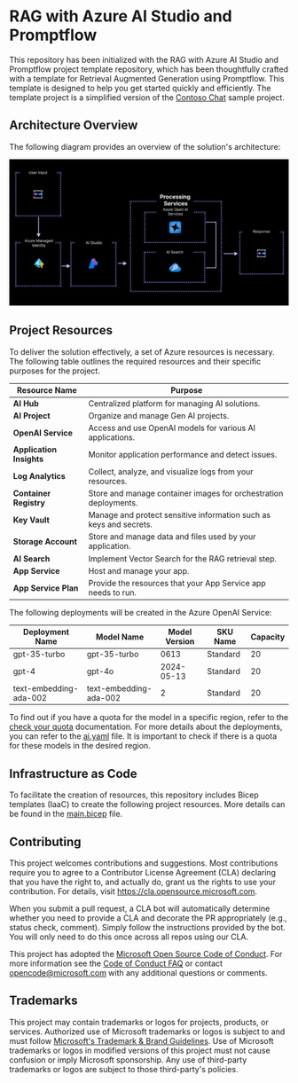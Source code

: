 # RAG with Azure AI Studio and Promptflow

This repository has been initialized with the RAG with Azure AI Studio and Promptflow project template repository, which has been thoughtfully crafted with a template for Retrieval Augmented Generation using Promptflow. This template is designed to help you get started quickly and efficiently. The template project is a simplified version of the [Contoso Chat](https://github.com/Azure-Samples/contoso-chat/) sample project. 

## Architecture Overview

The following diagram provides an overview of the solution's architecture:

![Architecture](media/architecture.png)

## Project Resources

To deliver the solution effectively, a set of Azure resources is necessary. The following table outlines the required resources and their specific purposes for the project.


| **Resource Name**       | **Purpose**                                                         |
|-------------------------|---------------------------------------------------------------------|
| **AI Hub**              | Centralized platform for managing AI solutions.                     |
| **AI Project**          | Organize and manage Gen AI projects.                                |
| **OpenAI Service**      | Access and use OpenAI models for various AI applications.           |
| **Application Insights**| Monitor application performance and detect issues.                  |
| **Log Analytics**       | Collect, analyze, and visualize logs from your resources.           |
| **Container Registry**  | Store and manage container images for orchestration deployments.    |
| **Key Vault**           | Manage and protect sensitive information such as keys and secrets.  |
| **Storage Account**     | Store and manage data and files used by your application.           |
| **AI Search**           | Implement Vector Search for the RAG retrieval step.                 |
| **App Service**         | Host and manage your app.                                           |
| **App Service Plan**    | Provide the resources that your App Service app needs to run.       |

The following deployments will be created in the Azure OpenAI Service:

| Deployment Name          | Model Name             | Model Version | SKU Name | Capacity |
|--------------------------|------------------------|---------------|----------|----------|
| gpt-35-turbo             | gpt-35-turbo           | 0613          | Standard | 20       |
| gpt-4                    | gpt-4o                 | 2024-05-13    | Standard | 20       |
| text-embedding-ada-002   | text-embedding-ada-002 | 2             | Standard | 20       |

To find out if you have a quota for the model in a specific region, refer to the [check your quota](docs/check_your_quota.md) documentation. For more details about the deployments, you can refer to the [ai.yaml](infra/ai.yaml) file. It is important to check if there is a quota for these models in the desired region.

## Infrastructure as Code

To facilitate the creation of resources, this repository includes Bicep templates (IaaC) to create the following project resources. More details can be found in the [main.bicep](infra/main.bicep) file.

## Contributing

This project welcomes contributions and suggestions.  Most contributions require you to agree to a
Contributor License Agreement (CLA) declaring that you have the right to, and actually do, grant us
the rights to use your contribution. For details, visit https://cla.opensource.microsoft.com.

When you submit a pull request, a CLA bot will automatically determine whether you need to provide
a CLA and decorate the PR appropriately (e.g., status check, comment). Simply follow the instructions
provided by the bot. You will only need to do this once across all repos using our CLA.

This project has adopted the [Microsoft Open Source Code of Conduct](https://opensource.microsoft.com/codeofconduct/).
For more information see the [Code of Conduct FAQ](https://opensource.microsoft.com/codeofconduct/faq/) or
contact [opencode@microsoft.com](mailto:opencode@microsoft.com) with any additional questions or comments.

## Trademarks

This project may contain trademarks or logos for projects, products, or services. Authorized use of Microsoft 
trademarks or logos is subject to and must follow 
[Microsoft's Trademark & Brand Guidelines](https://www.microsoft.com/en-us/legal/intellectualproperty/trademarks/usage/general).
Use of Microsoft trademarks or logos in modified versions of this project must not cause confusion or imply Microsoft sponsorship.
Any use of third-party trademarks or logos are subject to those third-party's policies.
